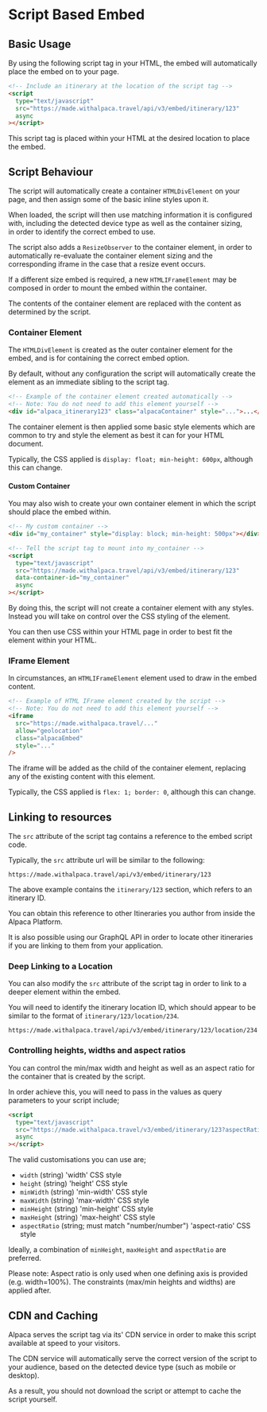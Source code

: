 # Script Based Embed

## Basic Usage

By using the following script tag in your HTML, the embed will automatically
place the embed on to your page.

```html
<!-- Include an itinerary at the location of the script tag -->
<script
  type="text/javascript"
  src="https://made.withalpaca.travel/api/v3/embed/itinerary/123"
  async
></script>
```

This script tag is placed within your HTML at the desired location to place
the embed.

## Script Behaviour

The script will automatically create a container `HTMLDivElement` on your page,
and then assign some of the basic inline styles upon it.

When loaded, the script will then use matching information it is configured
with, including the detected device type as well as the container sizing,\
in order to identify the correct embed to use.

The script also adds a `ResizeObserver` to the container element, in order to
automatically re-evaluate the container element sizing and the corresponding
iframe in the case that a resize event occurs.

If a different size embed is required, a new `HTMLIFrameElement` may be
composed in order to mount the embed within the container.

The contents of the container element are replaced with the content as
determined by the script.

### Container Element

The `HTMLDivElement` is created as the outer container element for the
embed, and is for containing the correct embed option.

By default, without any configuration the script will automatically create
the element as an immediate sibling to the script tag.

```html
<!-- Example of the container element created automatically -->
<!-- Note: You do not need to add this element yourself -->
<div id="alpaca_itinerary123" class="alpacaContainer" style="...">...</div>
```

The container element is then applied some basic style elements which are
common to try and style the element as best it can for your HTML document.

Typically, the CSS applied is `display: float; min-height: 600px`, although this
can change.

#### Custom Container

You may also wish to create your own container element in which the script
should place the embed within.

```html
<!-- My custom container -->
<div id="my_container" style="display: block; min-height: 500px"></div>

<!-- Tell the script tag to mount into my_container -->
<script
  type="text/javascript"
  src="https://made.withalpaca.travel/api/v3/embed/itinerary/123"
  data-container-id="my_container"
  async
></script>
```

By doing this, the script will not create a container element with any styles.
Instead you will take on control over the CSS styling of the element.

You can then use CSS within your HTML page in order to best fit the element
within your HTML.

### IFrame Element

In circumstances, an `HTMLIFrameElement` element used to draw in the embed
content.

```html
<!-- Example of HTML IFrame element created by the script -->
<!-- Note: You do not need to add this element yourself -->
<iframe
  src="https://made.withalpaca.travel/..."
  allow="geolocation"
  class="alpacaEmbed"
  style="..."
/>
```

The iframe will be added as the child of the container element, replacing
any of the existing content with this element.

Typically, the CSS applied is `flex: 1; border: 0`, although this can change.

## Linking to resources

The `src` attribute of the script tag contains a reference to the embed script
code.

Typically, the `src` attribute url will be similar to the following:

```
https://made.withalpaca.travel/api/v3/embed/itinerary/123
```

The above example contains the `itinerary/123` section, which refers to an
itinerary ID.

You can obtain this reference to other Itineraries you author from inside the
Alpaca Platform.

It is also possible using our GraphQL API in order to locate other itineraries
if you are linking to them from your application.

### Deep Linking to a Location

You can also modify the `src` attribute of the script tag in order to link to
a deeper element within the embed.

You will need to identify the itinerary location ID, which should appear to be
similar to the format of `itinerary/123/location/234`.

```
https://made.withalpaca.travel/api/v3/embed/itinerary/123/location/234
```

### Controlling heights, widths and aspect ratios

You can control the min/max width and height as well as an aspect ratio for
the container that is created by the script.

In order achieve this, you will need to pass in the values as query parameters
to your script include;

```html
<script
  type="text/javascript"
  src="https://made.withalpaca.travel/v3/embed/itinerary/123?aspectRatio=4/3&minHeight=600&maxHeight=800"
  async
></script>
```

The valid customisations you can use are;

- `width` (string) 'width' CSS style
- `height` (string) 'height' CSS style
- `minWidth` (string) 'min-width' CSS style
- `maxWidth` (string) 'max-width' CSS style
- `minHeight` (string) 'min-height' CSS style
- `maxHeight` (string) 'max-height' CSS style
- `aspectRatio` (string; must match "number/number") 'aspect-ratio' CSS style

Ideally, a combination of `minHeight`, `maxHeight` and `aspectRatio` are
preferred.

Please note: Aspect ratio is only used when one defining axis is provided (e.g.
width=100%). The constraints (max/min heights and widths) are applied after.

## CDN and Caching

Alpaca serves the script tag via its' CDN service in order to make this script
available at speed to your visitors.

The CDN service will automatically serve the correct version of the script to
your audience, based on the detected device type (such as mobile or desktop).

As a result, you should not download the script or attempt to cache the script
yourself.
